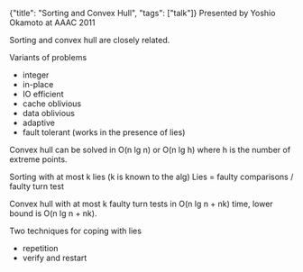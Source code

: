 {"title": "Sorting and Convex Hull", "tags": ["talk"]}
Presented by Yoshio Okamoto at AAAC 2011

Sorting and convex hull are closely related.

Variants of problems
* integer
* in-place
* IO efficient
* cache oblivious
* data oblivious
* adaptive
* fault tolerant (works in the presence of lies)

Convex hull can be solved in O(n lg n) or O(n lg h) where h is the number of
extreme points.

Sorting with at most k lies (k is known to the alg)
Lies = faulty comparisons / faulty turn test

Convex hull with at most k faulty turn tests in O(n lg n + nk) time, lower
bound is O(n lg n + nk).

Two techniques for coping with lies
* repetition
* verify and restart
